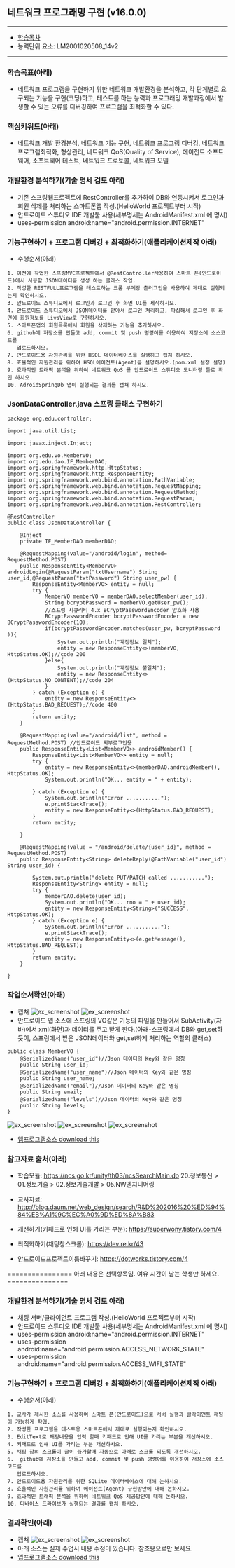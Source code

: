 ## 네트워크 프로그래밍 구현 (v16.0.0)
 
---

- [학습목차](https://github.com/miniplugin/human)
- 능력단위 요소: LM2001020508_14v2

---

### 학습목표(아래)

- 네트워크 프로그램을 구현하기 위한 네트워크 개발환경을 분석하고, 각 단계별로 요구되는 기능을 구현(코딩)하고, 테스트를 하는 능력과 프로그래밍 개발과정에서 발생할 수 있는 오류를 디버깅하여 프로그램을 최적화할 수 있다.

### 핵심키워드(아래)

- 네트워크 개발 환경분석, 네트워크 기능 구현, 네트워크 프로그램 디버깅, 네트워크 프로그램최적화, 형상관리, 네트워크 QoS(Quality of Service), 에이전트 소프트웨어, 소프트웨어 테스트, 네트워크 프로토콜, 네트워크 모델

### 개발환경 분석하기(기술 명세 검토 아래)

- 기존 스프링웹프로젝트에 RestController를 추가하여 DB와 연동시켜서 로그인과 회원 삭제를 처리하는 스마트폰앱 작성.(HelloWorld 프로젝트부터 시작)
- 안드로이드 스튜디오 IDE 개발툴 사용(세부명세는 AndroidManifest.xml 에 명시)
- uses-permission android:name="android.permission.INTERNET"

### 기능구현하기 + 프로그램 디버깅 + 최적화하기(애플리케이션제작 아래)

- 수행순서(아래)

```
1. 이전에 작업한 스프링MVC프로젝트에서 @RestController사용하여 스마트 폰(안드로이드)에서 사용할 JSON데이터를 생성 하는 클래스 작업.
2. 작성한 RESTFULL프로그램을 테스트하는 크롬 부메랑 츨러그인을 사용하여 제대로 실행되는지 확인하시오.
3. 안드로이드 스튜디오에서 로그인과 로그인 후 화면 UI를 제작하시오.
4. 안드로이드 스튜디오에서 JSON데이터를 받아서 로그인 처리하고, 파싱해서 로그인 후 화면에 회원정보를 LivsView로 구현하시오.
5. 스마트폰앱의 회원목록에서 회원을 삭제하는 기능을 추가하시오.
6. github에 저장소를 만들고 add, commit 및 push 명령어를 이용하여 저장소에 소스코드를 
   업로드하시오.
7. 안드로이드용 자원관리를 위한 HSQL 데이터베이스를 실행하고 캡쳐 하시오.
8. 효율적인 자원관리를 위하여 HSQL에이전트(Agent)를 설명하시오.(pom.xml 설정 설명)
9. 효과적인 트래픽 분석을 위하여 네트워크 QoS 를 안드로이드 스튜디오 모니터링 툴로 확인 하시오.
10. AdroidSpringDb 앱이 실행되는 결과를 캡쳐 하시오.
```

### JsonDataController.java 스프링 클래스 구현하기
```
package org.edu.controller;

import java.util.List;

import javax.inject.Inject;

import org.edu.vo.MemberVO;
import org.edu.dao.IF_MemberDAO;
import org.springframework.http.HttpStatus;
import org.springframework.http.ResponseEntity;
import org.springframework.web.bind.annotation.PathVariable;
import org.springframework.web.bind.annotation.RequestMapping;
import org.springframework.web.bind.annotation.RequestMethod;
import org.springframework.web.bind.annotation.RequestParam;
import org.springframework.web.bind.annotation.RestController;

@RestController
public class JsonDataController {

	@Inject
	private IF_MemberDAO memberDAO;
	
	@RequestMapping(value="/android/login", method= RequestMethod.POST)
	public ResponseEntity<MemberVO> androidLogin(@RequestParam("txtUsername") String user_id,@RequestParam("txtPassword") String user_pw) {
		ResponseEntity<MemberVO> entity = null;
		try {
			MemberVO memberVO = memberDAO.selectMember(user_id);
			String bcryptPassword = memberVO.getUser_pw();
			//스프링 시큐리티 4.x BCryptPasswordEncoder 암호화 사용
			BCryptPasswordEncoder bcryptPasswordEncoder = new BCryptPasswordEncoder(10);
			if(bcryptPasswordEncoder.matches(user_pw, bcryptPassword )){
				System.out.println("계정정보 일치");
				entity = new ResponseEntity<>(memberVO, HttpStatus.OK);//code 200
			}else{
				System.out.println("계정정보 불일치");
				entity = new ResponseEntity<>(HttpStatus.NO_CONTENT);//code 204
			}
		} catch (Exception e) {
			entity = new ResponseEntity<>(HttpStatus.BAD_REQUEST);//code 400
		}
		return entity;
	}
	
	@RequestMapping(value="/android/list", method = RequestMethod.POST) //안드로이드 외부로그인용
	public ResponseEntity<List<MemberVO>> androidMember() {
		ResponseEntity<List<MemberVO>> entity = null;
		try {
			entity = new ResponseEntity<>(memberDAO.androidMember(), HttpStatus.OK);
			System.out.println("OK... entity = " + entity);
		
		} catch (Exception e) {
			System.out.println("Error ...........");
			e.printStackTrace();
			entity = new ResponseEntity<>(HttpStatus.BAD_REQUEST);
		}	
		return entity;
		
	}
	
	@RequestMapping(value = "/android/delete/{user_id}", method = RequestMethod.POST)
	public ResponseEntity<String> deleteReply(@PathVariable("user_id") String user_id) {
	
		System.out.println("delete PUT/PATCH called ...........");
		ResponseEntity<String> entity = null;
		try {
			memberDAO.delete(user_id);
			System.out.println("OK... rno = " + user_id);
			entity = new ResponseEntity<String>("SUCCESS", HttpStatus.OK);
		} catch (Exception e) {
			System.out.println("Error ...........");
			e.printStackTrace();
			entity = new ResponseEntity<>(e.getMessage(), HttpStatus.BAD_REQUEST);
		}
		return entity;
	}
	
}
```

### 작업순서확인(아래)
- 캡쳐
![ex_screenshot](./git_img/01spring_work.jpg)
![ex_screenshot](./git_img/02chrome_before_after.jpg)
- 안드로이드 앱 소스에 스프링의 VO같은 기능의 파일을 만들어서 SubActivity(자바)에서 xml(화면)과 데이터를 주고 받게 한다.(아래-스프링에서 DB와 get,set하듯이, 스프링에서 받은 JSON데이터와 get,set하게 처리하는 역할의 클래스)

```
public class MemberVO {
    @SerializedName("user_id")//Json 데이터의 Key와 같은 명칭
    public String user_id;
    @SerializedName("user_name")//Json 데이터의 Key와 같은 명칭
    public String user_name;
    @SerializedName("email")//Json 데이터의 Key와 같은 명칭
    public String email;
    @SerializedName("levels")//Json 데이터의 Key와 같은 명칭
    public String levels;
}
```
![ex_screenshot](./git_img/03android_work.jpg)
![ex_screenshot](./git_img/04login_after.png)
![ex_screenshot](./git_img/05login_before.png)
- [앱프로그램소스 download this](git_img/AndroidSpringDb.zip)


### 참고자료 출처(아래)
- 학습모듈: https://ncs.go.kr/unity/th03/ncsSearchMain.do 20.정보통신 > 01.정보기술 > 02.정보기술개발 > 05.NW엔지니어링
- 교사자료: http://blog.daum.net/web_design/search/R&D%202016%20%ED%94%84%EB%A1%9C%EC%A0%9D%ED%8A%B83

- 개선하기(키패드로 인해 UI를 가리는 부분): https://superwony.tistory.com/4
- 최적화하기(채팅창스크롤): https://dev.re.kr/43
- 안드로이드프로젝트이름바꾸기: https://dotworks.tistory.com/4

================  아래 내용은 선택항목임. 여유 시간이 남는 학생만 하세요.  ===============

### 개발환경 분석하기(기술 명세 검토 아래)

- 채팅 서버/클라이언트 프로그램 작성.(HelloWorld 프로젝트부터 시작)
- 안드로이드 스튜디오 IDE 개발툴 사용(세부명세는 AndroidManifest.xml 에 명시)
- uses-permission android:name="android.permission.INTERNET"
- uses-permission android:name="android.permission.ACCESS_NETWORK_STATE"
- uses-permission android:name="android.permission.ACCESS_WIFI_STATE"

### 기능구현하기 + 프로그램 디버깅 + 최적화하기(애플리케이션제작 아래)

- 수행순서(아래)

```
1. 교사가 제시한 소스를 사용하여 스마트 폰(안드로이드)으로 서버 실행과 클라이언트 채팅이 가능하게 작업.
2. 작성한 프로그램을 테스트용 스마트폰에서 제대로 실행되는지 확인하시오.
3. EditText로 채팅내용을 입력 할때 키패드로 인해 UI를 가리는 부분을 개선하시오.
4. 키패드로 인해 UI를 가리는 부분 개선하시오.
5. 채팅 창의 스크롤이 글이 증가할때 자동으로 아래로 스크롤 되도록 개선하시오.
6.  github에 저장소를 만들고 add, commit 및 push 명령어를 이용하여 저장소에 소스코드를 
   업로드하시오.
7. 안드로이드용 자원관리를 위한 SQLite 데이터베이스에 대해 논하시오.
8. 효율적인 자원관리를 위하여 에이전트(Agent) 구현방안에 대해 논하시오.
9. 효과적인 트래픽 분석을 위하여 네트워크 QoS 제공방안에 대해 논하시오.
10. 디바이스 드라이브가 실행되는 결과를 캡쳐 하시오.
```

### 결과확인(아래)
- 캡쳐
![ex_screenshot](./git_img/work.jpg)
![ex_screenshot](./git_img/device.png)
- 아래 소스는 실제 수업시 내용 수정이 있습니다. 참조용으로만 보세요.
- [앱프로그램소스 download this](git_img/ChatApp.zip)

